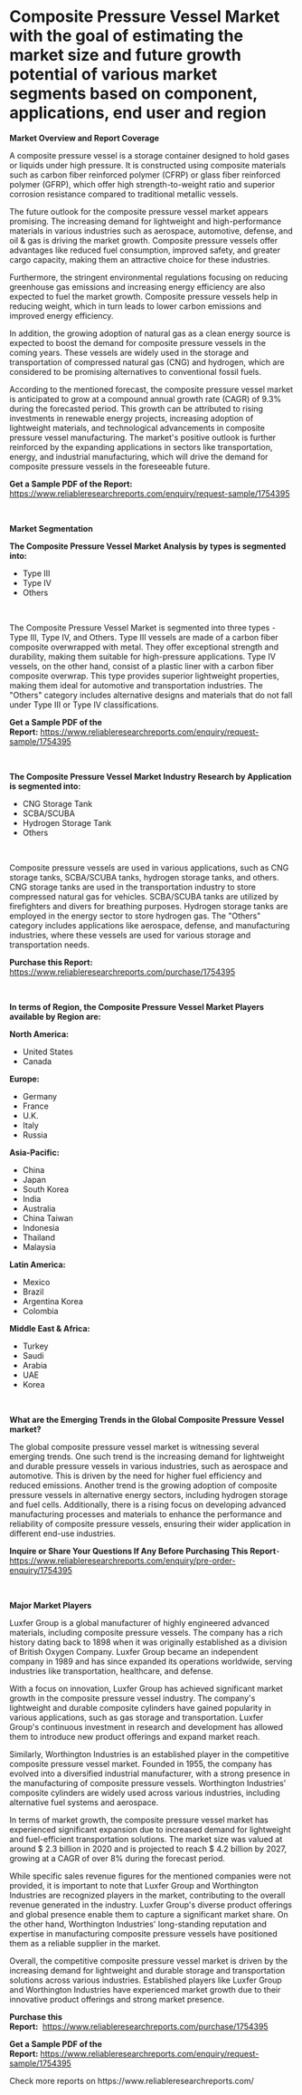 <p><h1>Composite Pressure Vessel Market with the goal of estimating the market size and future growth potential of various market segments based on component, applications, end user and region</h1></p><p><strong>Market Overview and Report Coverage</strong></p>
<p><p>A composite pressure vessel is a storage container designed to hold gases or liquids under high pressure. It is constructed using composite materials such as carbon fiber reinforced polymer (CFRP) or glass fiber reinforced polymer (GFRP), which offer high strength-to-weight ratio and superior corrosion resistance compared to traditional metallic vessels.</p><p>The future outlook for the composite pressure vessel market appears promising. The increasing demand for lightweight and high-performance materials in various industries such as aerospace, automotive, defense, and oil & gas is driving the market growth. Composite pressure vessels offer advantages like reduced fuel consumption, improved safety, and greater cargo capacity, making them an attractive choice for these industries.</p><p>Furthermore, the stringent environmental regulations focusing on reducing greenhouse gas emissions and increasing energy efficiency are also expected to fuel the market growth. Composite pressure vessels help in reducing weight, which in turn leads to lower carbon emissions and improved energy efficiency.</p><p>In addition, the growing adoption of natural gas as a clean energy source is expected to boost the demand for composite pressure vessels in the coming years. These vessels are widely used in the storage and transportation of compressed natural gas (CNG) and hydrogen, which are considered to be promising alternatives to conventional fossil fuels.</p><p>According to the mentioned forecast, the composite pressure vessel market is anticipated to grow at a compound annual growth rate (CAGR) of 9.3% during the forecasted period. This growth can be attributed to rising investments in renewable energy projects, increasing adoption of lightweight materials, and technological advancements in composite pressure vessel manufacturing. The market's positive outlook is further reinforced by the expanding applications in sectors like transportation, energy, and industrial manufacturing, which will drive the demand for composite pressure vessels in the foreseeable future.</p></p>
<p><strong>Get a Sample PDF of the Report:</strong> <a href="https://www.reliableresearchreports.com/enquiry/request-sample/1754395">https://www.reliableresearchreports.com/enquiry/request-sample/1754395</a></p>
<p>&nbsp;</p>
<p><strong>Market Segmentation</strong></p>
<p><strong>The Composite Pressure Vessel Market Analysis by types is segmented into:</strong></p>
<p><ul><li>Type III</li><li>Type IV</li><li>Others</li></ul></p>
<p>&nbsp;</p>
<p><p>The Composite Pressure Vessel Market is segmented into three types - Type III, Type IV, and Others. Type III vessels are made of a carbon fiber composite overwrapped with metal. They offer exceptional strength and durability, making them suitable for high-pressure applications. Type IV vessels, on the other hand, consist of a plastic liner with a carbon fiber composite overwrap. This type provides superior lightweight properties, making them ideal for automotive and transportation industries. The "Others" category includes alternative designs and materials that do not fall under Type III or Type IV classifications.</p></p>
<p><strong>Get a Sample PDF of the Report:</strong>&nbsp;<a href="https://www.reliableresearchreports.com/enquiry/request-sample/1754395">https://www.reliableresearchreports.com/enquiry/request-sample/1754395</a></p>
<p>&nbsp;</p>
<p><strong>The Composite Pressure Vessel Market Industry Research by Application is segmented into:</strong></p>
<p><ul><li>CNG Storage Tank</li><li>SCBA/SCUBA</li><li>Hydrogen Storage Tank</li><li>Others</li></ul></p>
<p>&nbsp;</p>
<p><p>Composite pressure vessels are used in various applications, such as CNG storage tanks, SCBA/SCUBA tanks, hydrogen storage tanks, and others. CNG storage tanks are used in the transportation industry to store compressed natural gas for vehicles. SCBA/SCUBA tanks are utilized by firefighters and divers for breathing purposes. Hydrogen storage tanks are employed in the energy sector to store hydrogen gas. The "Others" category includes applications like aerospace, defense, and manufacturing industries, where these vessels are used for various storage and transportation needs.</p></p>
<p><strong>Purchase this Report:</strong>&nbsp; <a href="https://www.reliableresearchreports.com/purchase/1754395">https://www.reliableresearchreports.com/purchase/1754395</a></p>
<p>&nbsp;</p>
<p><strong>In terms of Region, the Composite Pressure Vessel Market Players available by Region are:</strong></p>
<p>
    <p> <strong> North America: </strong>
        <ul>
            <li>United States</li>
            <li>Canada</li>
        </ul>
        </p> 
    <p> <strong> Europe: </strong>
        <ul>
            <li>Germany</li>
            <li>France</li>
            <li>U.K.</li>
            <li>Italy</li>
            <li>Russia</li>
        </ul>
        </p> 
    <p> <strong> Asia-Pacific: </strong>
        <ul>
            <li>China</li>
            <li>Japan</li>
            <li>South Korea</li>
            <li>India</li>
            <li>Australia</li>
            <li>China Taiwan</li>
            <li>Indonesia</li>
            <li>Thailand</li>
            <li>Malaysia</li>
        </ul>
        </p> 
    <p> <strong> Latin America: </strong>
        <ul>
            <li>Mexico</li>
            <li>Brazil</li>
            <li>Argentina Korea</li>
            <li>Colombia</li>
        </ul>
        </p> 
    <p> <strong> Middle East & Africa: </strong>
        <ul>
            <li>Turkey</li>
            <li>Saudi</li>
            <li>Arabia</li>
            <li>UAE</li>
            <li>Korea</li>
        </ul>
    </p>
    </p>
<p>&nbsp;</p>
<p><strong>What are the Emerging Trends in the Global Composite Pressure Vessel market?</strong></p>
<p><p>The global composite pressure vessel market is witnessing several emerging trends. One such trend is the increasing demand for lightweight and durable pressure vessels in various industries, such as aerospace and automotive. This is driven by the need for higher fuel efficiency and reduced emissions. Another trend is the growing adoption of composite pressure vessels in alternative energy sectors, including hydrogen storage and fuel cells. Additionally, there is a rising focus on developing advanced manufacturing processes and materials to enhance the performance and reliability of composite pressure vessels, ensuring their wider application in different end-use industries.</p></p>
<p><strong>Inquire or Share Your Questions If Any Before Purchasing This Report</strong>- <a href="https://www.reliableresearchreports.com/enquiry/pre-order-enquiry/1754395">https://www.reliableresearchreports.com/enquiry/pre-order-enquiry/1754395</a></p>
<p>&nbsp;</p>
<p><strong>Major Market Players</strong></p>
<p><p>Luxfer Group is a global manufacturer of highly engineered advanced materials, including composite pressure vessels. The company has a rich history dating back to 1898 when it was originally established as a division of British Oxygen Company. Luxfer Group became an independent company in 1989 and has since expanded its operations worldwide, serving industries like transportation, healthcare, and defense.</p><p>With a focus on innovation, Luxfer Group has achieved significant market growth in the composite pressure vessel industry. The company's lightweight and durable composite cylinders have gained popularity in various applications, such as gas storage and transportation. Luxfer Group's continuous investment in research and development has allowed them to introduce new product offerings and expand market reach.</p><p>Similarly, Worthington Industries is an established player in the competitive composite pressure vessel market. Founded in 1955, the company has evolved into a diversified industrial manufacturer, with a strong presence in the manufacturing of composite pressure vessels. Worthington Industries' composite cylinders are widely used across various industries, including alternative fuel systems and aerospace.</p><p>In terms of market growth, the composite pressure vessel market has experienced significant expansion due to increased demand for lightweight and fuel-efficient transportation solutions. The market size was valued at around $ 2.3 billion in 2020 and is projected to reach $ 4.2 billion by 2027, growing at a CAGR of over 8% during the forecast period.</p><p>While specific sales revenue figures for the mentioned companies were not provided, it is important to note that Luxfer Group and Worthington Industries are recognized players in the market, contributing to the overall revenue generated in the industry. Luxfer Group's diverse product offerings and global presence enable them to capture a significant market share. On the other hand, Worthington Industries' long-standing reputation and expertise in manufacturing composite pressure vessels have positioned them as a reliable supplier in the market.</p><p>Overall, the competitive composite pressure vessel market is driven by the increasing demand for lightweight and durable storage and transportation solutions across various industries. Established players like Luxfer Group and Worthington Industries have experienced market growth due to their innovative product offerings and strong market presence.</p></p>
<p><strong>Purchase this Report:</strong>&nbsp;&nbsp;<a href="https://www.reliableresearchreports.com/purchase/1754395">https://www.reliableresearchreports.com/purchase/1754395</a></p>
<p></p>
<p><strong>Get a Sample PDF of the Report:</strong>&nbsp;<a href="https://www.reliableresearchreports.com/enquiry/request-sample/1754395">https://www.reliableresearchreports.com/enquiry/request-sample/1754395</a></p>
<p>Check more reports on https://www.reliableresearchreports.com/</p>